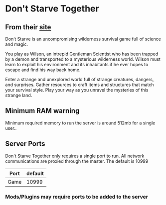# Don't Starve Together

## From their [site](https://www.klei.com/games/dont-starve)

Don’t Starve is an uncompromising wilderness survival game full of science and magic.

You play as Wilson, an intrepid Gentleman Scientist who has been trapped by a demon and transported to a mysterious wilderness world. Wilson must learn to exploit his environment and its inhabitants if he ever hopes to escape and find his way back home.

Enter a strange and unexplored world full of strange creatures, dangers, and surprises. Gather resources to craft items and structures that match your survival style. Play your way as you unravel the mysteries of this strange land.

## Minimum RAM warning

Minimum required memory to run the server is around 512mb for a single user..

## Server Ports

Don't Starve Together only requires a single port to run. All network communications are proxied through the master. The default is 10999

| Port    | default |
|---------|---------|
| Game    | 10999   |

### Mods/Plugins may require ports to be added to the server
